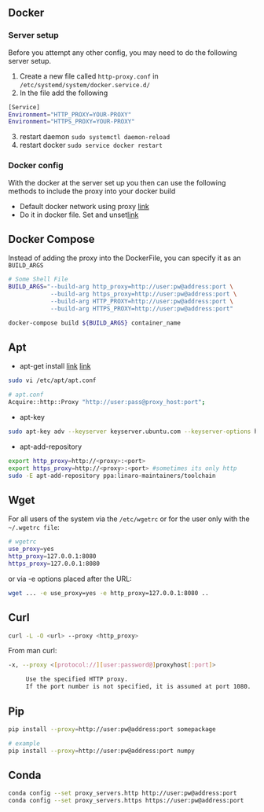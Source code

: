 ## Docker
### Server setup
Before you attempt any other config, you may need to do the following server setup.
1. Create a new file called `http-proxy.conf` in `/etc/systemd/system/docker.service.d/`
2. In the file add the following

```bash
[Service]
Environment="HTTP_PROXY=YOUR-PROXY"
Environment="HTTPS_PROXY=YOUR-PROXY"
```
3. restart daemon `sudo systemctl daemon-reload`
4. restart docker `sudo service docker restart`

### Docker config
With the docker at the server set up you then can use the following methods to include the proxy into your docker build
- Default docker network using proxy [link](https://docs.docker.com/network/proxy/)
- Do it in docker file. Set and unset[link](https://stackoverflow.com/questions/55789409/how-to-unset-env-in-dockerfile)

## Docker Compose

Instead of adding the proxy into the DockerFile, you can specify it as an `BUILD_ARGS`

```bash
# Some Shell File
BUILD_ARGS="--build-arg http_proxy=http://user:pw@address:port \
            --build-arg https_proxy=http://user:pw@address:port \
            --build-arg HTTP_PROXY=http://user:pw@address:port \
            --build-arg HTTPS_PROXY=http://user:pw@address:port"

docker-compose build ${BUILD_ARGS} container_name
```

## Apt

- apt-get install [link](https://www.unixmen.com/45713-2/)
[link](https://stackoverflow.com/questions/11211705/how-to-set-proxy-for-wget)
```bash
sudo vi /etc/apt/apt.conf
```
```bash
# apt.conf
Acquire::http::Proxy "http://user:pass@proxy_host:port";
```
- apt-key
```bash
sudo apt-key adv --keyserver keyserver.ubuntu.com --keyserver-options http-proxy=http://localhost:3128 --recv-keys BBEBDCB318AD50EC6865090613B00F1FD2C19886
```
- apt-add-repository
```bash
export http_proxy=http://<proxy>:<port>
export https_proxy=http://<proxy>:<port> #sometimes its only http
sudo -E apt-add-repository ppa:linaro-maintainers/toolchain
```
## Wget

For all users of the system via the `/etc/wgetrc` or for the user only with the `~/.wgetrc file`:

```bash
# wgetrc 
use_proxy=yes
http_proxy=127.0.0.1:8080
https_proxy=127.0.0.1:8080
```
or via -e options placed after the URL:
```bash
wget ... -e use_proxy=yes -e http_proxy=127.0.0.1:8080 ..
```

## Curl
```bash
curl -L -O <url> --proxy <http_proxy>
```

From man curl:
```bash
-x, --proxy <[protocol://][user:password@]proxyhost[:port]>

     Use the specified HTTP proxy. 
     If the port number is not specified, it is assumed at port 1080.
```

## Pip
```bash
pip install --proxy=http://user:pw@address:port somepackage

# example
pip install --proxy=http://user:pw@address:port numpy
```


## Conda
```bash
conda config --set proxy_servers.http http://user:pw@address:port
conda config --set proxy_servers.https https://user:pw@address:port
```
